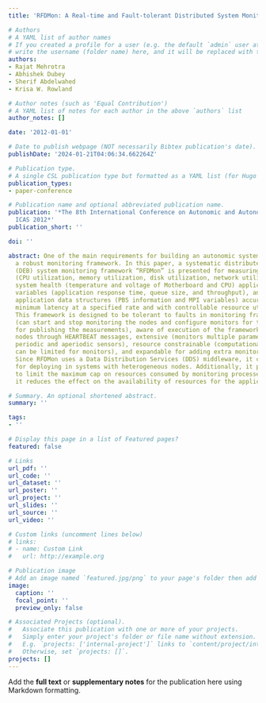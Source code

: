 ```yaml
---
title: 'RFDMon: A Real-time and Fault-tolerant Distributed System Monitoring Approach'

# Authors
# A YAML list of author names
# If you created a profile for a user (e.g. the default `admin` user at `content/authors/admin/`), 
# write the username (folder name) here, and it will be replaced with their full name and linked to their profile.
authors:
- Rajat Mehrotra
- Abhishek Dubey
- Sherif Abdelwahed
- Krisa W. Rowland

# Author notes (such as 'Equal Contribution')
# A YAML list of notes for each author in the above `authors` list
author_notes: []

date: '2012-01-01'

# Date to publish webpage (NOT necessarily Bibtex publication's date).
publishDate: '2024-01-21T04:06:34.662264Z'

# Publication type.
# A single CSL publication type but formatted as a YAML list (for Hugo requirements).
publication_types:
- paper-conference

# Publication name and optional abbreviated publication name.
publication: '*The 8th International Conference on Autonomic and Autonomous Systems
  ICAS 2012*'
publication_short: ''

doi: ''

abstract: One of the main requirements for building an autonomic system is to have
  a robust monitoring framework. In this paper, a systematic distributed event based
  (DEB) system monitoring framework “RFDMon” is presented for measuring system variables
  (CPU utilization, memory utilization, disk utilization, network utilization, etc.),
  system health (temperature and voltage of Motherboard and CPU) application performance
  variables (application response time, queue size, and throughput), and scientific
  application data structures (PBS information and MPI variables) accurately with
  minimum latency at a specified rate and with controllable resource utilization.
  This framework is designed to be tolerant to faults in monitoring framework, self-configuring
  (can start and stop monitoring the nodes and configure monitors for threshold values/changes
  for publishing the measurements), aware of execution of the framework on multiple
  nodes through HEARTBEAT messages, extensive (monitors multiple parameters through
  periodic and aperiodic sensors), resource constrainable (computational resources
  can be limited for monitors), and expandable for adding extra monitors on the fly.
  Since RFDMon uses a Data Distribution Services (DDS) middleware, it can be used
  for deploying in systems with heterogeneous nodes. Additionally, it provides a functionality
  to limit the maximum cap on resources consumed by monitoring processes such that
  it reduces the effect on the availability of resources for the applications.

# Summary. An optional shortened abstract.
summary: ''

tags:
- ''

# Display this page in a list of Featured pages?
featured: false

# Links
url_pdf: ''
url_code: ''
url_dataset: ''
url_poster: ''
url_project: ''
url_slides: ''
url_source: ''
url_video: ''

# Custom links (uncomment lines below)
# links:
# - name: Custom Link
#   url: http://example.org

# Publication image
# Add an image named `featured.jpg/png` to your page's folder then add a caption below.
image:
  caption: ''
  focal_point: ''
  preview_only: false

# Associated Projects (optional).
#   Associate this publication with one or more of your projects.
#   Simply enter your project's folder or file name without extension.
#   E.g. `projects: ['internal-project']` links to `content/project/internal-project/index.md`.
#   Otherwise, set `projects: []`.
projects: []
---
```


Add the **full text** or **supplementary notes** for the publication here using Markdown formatting.
